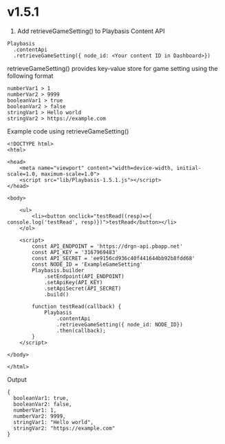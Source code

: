 # v1.5.1

1. Add retrieveGameSetting() to Playbasis Content API

```
Playbasis
  .contentApi
  .retrieveGameSetting({ node_id: <Your content ID in Dashboard>})
```

retrieveGameSetting() provides key-value store for game setting using the following format

```
numberVar1 > 1
numberVar2 > 9999
booleanVar1 > true
booleanVar2 > false
stringVar1 > Hello world
stringVar2 > https://example.com
```

Example code using retrieveGameSetting()

```
<!DOCTYPE html>
<html>

<head>
    <meta name="viewport" content="width=device-width, initial-scale=1.0, maximum-scale=1.0">
    <script src="lib/Playbasis-1.5.1.js"></script>
</head>

<body>

    <ul>
        <li><button onclick="testRead((resp)=>{ console.log('testRead', resp)})">testRead</button></li>
    </ol>

    <script>
        const API_ENDPOINT = 'https://drgn-api.pbapp.net'
        const API_KEY = '3167969483'
        const API_SECRET = 'ee9156cd936c40f441644bb92b8fdd68'
        const NODE_ID = 'ExampleGameSetting'
        Playbasis.builder
            .setEndpoint(API_ENDPOINT)
            .setApiKey(API_KEY)
            .setApiSecret(API_SECRET)
            .build()

        function testRead(callback) { 
            Playbasis
                .contentApi
                .retrieveGameSetting({ node_id: NODE_ID})
                .then(callback);
        }
    </script>

</body>

</html>
```

Output
```
{
  booleanVar1: true,
  booleanVar2: false,
  numberVar1: 1,
  numberVar2: 9999,
  stringVar1: "Hello world",
  stringVar2: "https://example.com"
}
```